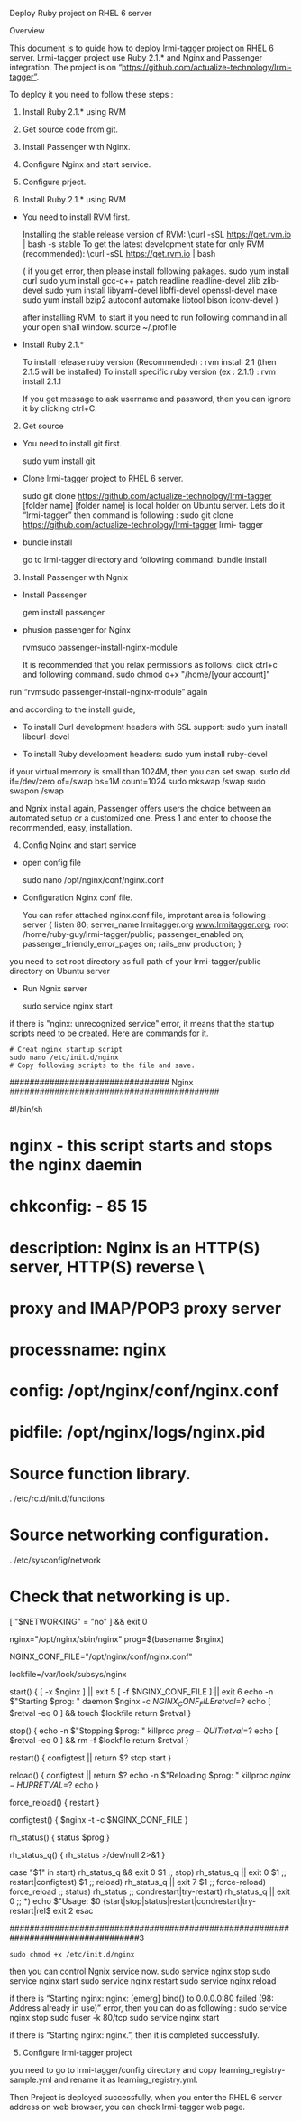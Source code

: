 Deploy Ruby project 
on RHEL 6 server


Overview

This document is to guide how to deploy lrmi-tagger project on RHEL 6 server.
Lrmi-tagger project use Ruby 2.1.* and Nginx and Passenger integration.
The project is on “https://github.com/actualize-technology/lrmi-tagger”.

To deploy it you need to follow these steps :

1. Install Ruby 2.1.* using RVM
2. Get source code from git.
3. Install Passenger with Nginx.
4. Configure Nginx and start service.
5. Configure prject.


1. Install Ruby 2.1.* using RVM

 - You need to install RVM first.

	Installing the stable release version of RVM:
		\curl -sSL https://get.rvm.io | bash -s stable
	To get the latest development state for only RVM (recommended):
		\curl -sSL https://get.rvm.io | bash

	( if you get error, then please install following pakages.
		sudo yum install curl
		sudo yum install gcc-c++ patch readline readline-devel zlib zlib-devel 
		sudo yum install libyaml-devel libffi-devel openssl-devel make 
		sudo yum install bzip2 autoconf automake libtool bison iconv-devel
	)

	after installing RVM, to start it you need to run following command in all 	your open shall window.
		source ~/.profile	


 - Install Ruby 2.1.*

	To install release ruby version (Recommended) : 
		rvm install 2.1 (then 2.1.5 will be installed)
	To install specific ruby version (ex : 2.1.1) :
		rvm install 2.1.1

	If you get message to ask username and password, then you can ignore it by 	clicking ctrl+C.



2. Get source

 - You need to install git first.

	sudo yum install git

 - Clone lrmi-tagger project to RHEL 6 server.

	sudo git clone https://github.com/actualize-technology/lrmi-tagger [folder 	name]
   [folder name] is local holder on Ubuntu server. Lets do it “lrmi-tagger”
   then command is following :
	sudo git clone https://github.com/actualize-technology/lrmi-tagger lrmi-	tagger

 - bundle install

   go to lrmi-tagger directory and following command:
	bundle install


3. Install Passenger with Ngnix

 - Install Passenger

	gem install passenger

 - phusion passenger for Nginx

	rvmsudo passenger-install-nginx-module

   It is recommended that you relax permissions as follows: click ctrl+c and following command.
	sudo chmod o+x "/home/[your account]"

  run “rvmsudo passenger-install-nginx-module” again
  
  and according to the install guide,
   * To install Curl development headers with SSL support:
   	sudo yum install libcurl-devel

   * To install Ruby development headers:
   	sudo yum install ruby-devel

  if your virtual memory is small than 1024M, then you can set swap.
	sudo dd if=/dev/zero of=/swap bs=1M count=1024
  	sudo mkswap /swap
	sudo swapon /swap

  and Ngnix install again, Passenger offers users the choice between an automated setup or a customized one. Press 1 and enter to choose the recommended, easy, installation.




4. Config Nginx and start service

 - open config file

	 sudo nano /opt/nginx/conf/nginx.conf

 - Configuration Nginx conf file.


 	You can refer attached nginx.conf file, improtant area is following :
	server {
        listen 80;
        server_name lrmitagger.org www.lrmitagger.org;
	  root /home/ruby-guy/lrmi-tagger/public;
        passenger_enabled on;
        passenger_friendly_error_pages on;
        rails_env production;
    }

  you need to set root directory as full path of your lrmi-tagger/public directory on Ubuntu server

- Run Ngnix server

  	sudo service nginx start 

if there is "nginx: unrecognized service" error, it means that the startup scripts need to be created. Here are commands for it.

	# Creat nginx startup script
	sudo nano /etc/init.d/nginx
	# Copy following scripts to the file and save.


################################  Nginx  ##########################################

#!/bin/sh
#
# nginx - this script starts and stops the nginx daemin
#
# chkconfig:   - 85 15
# description:  Nginx is an HTTP(S) server, HTTP(S) reverse \
#               proxy and IMAP/POP3 proxy server
# processname: nginx
# config:      /opt/nginx/conf/nginx.conf
# pidfile:     /opt/nginx/logs/nginx.pid

# Source function library.
. /etc/rc.d/init.d/functions

# Source networking configuration.
. /etc/sysconfig/network

# Check that networking is up.
[ "$NETWORKING" = "no" ] && exit 0

nginx="/opt/nginx/sbin/nginx"
prog=$(basename $nginx)

NGINX_CONF_FILE="/opt/nginx/conf/nginx.conf"

lockfile=/var/lock/subsys/nginx

start() {
    [ -x $nginx ] || exit 5
    [ -f $NGINX_CONF_FILE ] || exit 6
    echo -n $"Starting $prog: "
    daemon $nginx -c $NGINX_CONF_FILE
    retval=$?
    echo
    [ $retval -eq 0 ] && touch $lockfile
    return $retval
}

stop() {
    echo -n $"Stopping $prog: "
    killproc $prog -QUIT
    retval=$?
    echo
    [ $retval -eq 0 ] && rm -f $lockfile
    return $retval
}

restart() {
    configtest || return $?
    stop
    start
}

reload() {
    configtest || return $?
    echo -n $"Reloading $prog: "
    killproc $nginx -HUP
    RETVAL=$?
    echo
}

force_reload() {
    restart
}

configtest() {
  $nginx -t -c $NGINX_CONF_FILE
}

rh_status() {
    status $prog
}

rh_status_q() {
    rh_status >/dev/null 2>&1
}

case "$1" in
    start)
	rh_status_q && exit 0
        $1
	;;
    stop)
	rh_status_q || exit 0
        $1
	;;
    restart|configtest)
        $1
	;;
    reload)
        rh_status_q || exit 7
        $1
	;;
    force-reload)
        force_reload
        ;;
    status)
	rh_status
        ;;
    condrestart|try-restart)
        rh_status_q || exit 0
            ;;
    *)
      	echo $"Usage: $0 {start|stop|status|restart|condrestart|try-restart|rel$
        exit 2
esac

##################################################################################3



	sudo chmod +x /etc/init.d/nginx


then you can control Ngnix service now.
	sudo service nginx stop 
	sudo service nginx start 
	sudo service nginx restart
	sudo service nginx reload

if there is “Starting nginx: nginx: [emerg] bind() to 0.0.0.0:80 failed (98: Address already in use)” error, then you can do as following :
	sudo service nginx stop
	sudo fuser -k 80/tcp
	sudo service nginx start

if there is “Starting nginx: nginx.”, then it is completed successfully.


	

5. Configure lrmi-tagger project

you need to go to lrmi-tagger/config directory and copy learning_registry-sample.yml and rename it as learning_registry.yml.


Then Project is deployed successfully,
when you enter the RHEL 6 server address on web browser, you can check lrmi-tagger web page.



